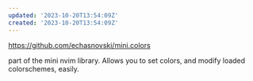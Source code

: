 ```yaml
---
updated: '2023-10-20T13:54:09Z'
created: '2023-10-20T13:54:09Z'
---
```

https://github.com/echasnovski/mini.colors

part of the mini nvim library. Allows you to set colors, and modify loaded colorschemes, easily.